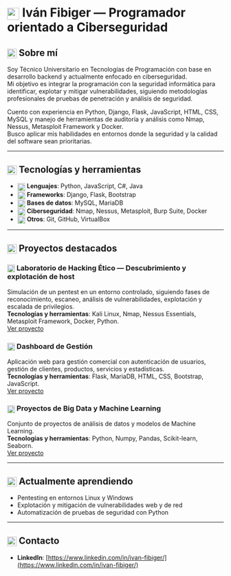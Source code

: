 # <img src="https://cdn.jsdelivr.net/gh/simple-icons/simple-icons/icons/googlecloud.svg" width="28" style="vertical-align:middle; color=white"/> Iván Fibiger — Programador orientado a Ciberseguridad

## <img src="https://cdn.jsdelivr.net/gh/simple-icons/simple-icons/icons/aboutdotme.svg" width="22" style="vertical-align:middle;"/> Sobre mí
Soy Técnico Universitario en Tecnologías de Programación con base en desarrollo backend y actualmente enfocado en ciberseguridad.  
Mi objetivo es integrar la programación con la seguridad informática para identificar, explotar y mitigar vulnerabilidades, siguiendo metodologías profesionales de pruebas de penetración y análisis de seguridad.

Cuento con experiencia en Python, Django, Flask, JavaScript, HTML, CSS, MySQL y manejo de herramientas de auditoría y análisis como Nmap, Nessus, Metasploit Framework y Docker.  
Busco aplicar mis habilidades en entornos donde la seguridad y la calidad del software sean prioritarias.

---

## <img src="https://cdn.jsdelivr.net/gh/simple-icons/simple-icons/icons/tools.svg" width="22" style="vertical-align:middle;"/> Tecnologías y herramientas
- <img src="https://cdn.jsdelivr.net/gh/simple-icons/simple-icons/icons/python.svg" width="18" style="vertical-align:middle;"/> **Lenguajes**: Python, JavaScript, C#, Java  
- <img src="https://cdn.jsdelivr.net/gh/simple-icons/simple-icons/icons/django.svg" width="18" style="vertical-align:middle;"/> **Frameworks**: Django, Flask, Bootstrap  
- <img src="https://cdn.jsdelivr.net/gh/simple-icons/simple-icons/icons/mysql.svg" width="18" style="vertical-align:middle;"/> **Bases de datos**: MySQL, MariaDB  
- <img src="https://cdn.jsdelivr.net/gh/simple-icons/simple-icons/icons/kalilinux.svg" width="18" style="vertical-align:middle;"/> **Ciberseguridad**: Nmap, Nessus, Metasploit, Burp Suite, Docker  
- <img src="https://cdn.jsdelivr.net/gh/simple-icons/simple-icons/icons/git.svg" width="18" style="vertical-align:middle;"/> **Otros**: Git, GitHub, VirtualBox  

---

## <img src="https://cdn.jsdelivr.net/gh/simple-icons/simple-icons/icons/star.svg" width="22" style="vertical-align:middle;"/> Proyectos destacados

### <img src="https://cdn.jsdelivr.net/gh/simple-icons/simple-icons/icons/linux.svg" width="18" style="vertical-align:middle;"/> Laboratorio de Hacking Ético — Descubrimiento y explotación de host
Simulación de un pentest en un entorno controlado, siguiendo fases de reconocimiento, escaneo, análisis de vulnerabilidades, explotación y escalada de privilegios.  
**Tecnologías y herramientas**: Kali Linux, Nmap, Nessus Essentials, Metasploit Framework, Docker, Python.  
[Ver proyecto](https://github.com/IvanEFibiger/LaboratorioHackingEtico/)

### <img src="https://cdn.jsdelivr.net/gh/simple-icons/simple-icons/icons/flask.svg" width="18" style="vertical-align:middle;"/> Dashboard de Gestión
Aplicación web para gestión comercial con autenticación de usuarios, gestión de clientes, productos, servicios y estadísticas.  
**Tecnologías y herramientas**: Flask, MariaDB, HTML, CSS, Bootstrap, JavaScript.  
[Ver proyecto](https://github.com/IvanEFibiger/DashboardProyectoInformatico)

### <img src="https://cdn.jsdelivr.net/gh/simple-icons/simple-icons/icons/python.svg" width="18" style="vertical-align:middle;"/> Proyectos de Big Data y Machine Learning
Conjunto de proyectos de análisis de datos y modelos de Machine Learning.  
**Tecnologías y herramientas**: Python, Numpy, Pandas, Scikit-learn, Seaborn.  
[Ver proyecto](https://github.com/IvanEFibiger/BDyML)

---

## <img src="https://cdn.jsdelivr.net/gh/simple-icons/simple-icons/icons/gradle.svg" width="22" style="vertical-align:middle;"/> Actualmente aprendiendo
- Pentesting en entornos Linux y Windows
- Explotación y mitigación de vulnerabilidades web y de red
- Automatización de pruebas de seguridad con Python

---

## <img src="https://cdn.jsdelivr.net/gh/simple-icons/simple-icons/icons/linkedin.svg" width="22" style="vertical-align:middle;"/> Contacto
- **LinkedIn**: [https://www.linkedin.com/in/ivan-fibiger/](https://www.linkedin.com/in/ivan-fibiger/)

